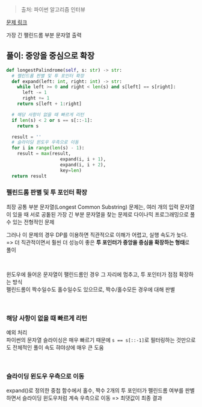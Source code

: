 > 출처: 파이썬 알고리즘 인터뷰

[문제 링크](https://leetcode.com/problems/longest-palindromic-substring/description/)

가장 긴 팰린드롬 부분 문자열 출력

## 풀이: 중앙을 중심으로 확장

```python
def longestPalindrome(self, s: str) -> str:
  # 펠린드롬 판별 및 투 포인터 확장
  def expand(left: int, right: int) -> str:
    while left >= 0 and right < len(s) and s[left] == s[right]:
      left -= 1
      right += 1
    return s[left + 1:right]

  # 해당 사항이 없을 때 빠르게 리턴
  if len(s) < 2 or s == s[::-1]:
    return s

  result = ''
  # 슬라이딩 윈도우 우측으로 이동
  for i in range(len(s) - 1):
    result = max(result,
                    expand(i, i + 1),
                    expand(i, i + 2),
                    key=len)
  return result
```

### 펠린드롬 판별 및 투 포인터 확장

최장 공통 부분 문자열(Longest Common Substring) 문제는, 여러 개의 입력 문자열이 있을 때 서로 공톹된 가장 긴 부분 문자열을 찾는 문제로 다이나믹 프로그래밍으로 풀 수 있는 전형적인 문제

그러나 이 문제의 경우 DP를 이용하면 직관적으로 이해가 어렵고, 실행 속도가 늦다.<br>
=> 더 직관적이면서 훨씬 더 성능이 좋은 **투 포인터가 중앙을 중심을 확장하는 형태**로 풀이

<br>

윈도우에 들어온 문자열이 팰린드롬인 경우 그 자리에 멈추고, 투 포인터가 점점 확장하는 방식<br>
펠린드롬이 짝수일수도 홀수일수도 있으므로, 짝수/홀수모든 경우에 대해 판별

<br>

### 해당 사항이 없을 때 빠르게 리턴
예외 처리<br>
파이썬의 문자열 슬라이싱은 매우 빠르기 때문에 `s == s[::-1]`로 필터링하는 것만으로도 전체적인 풀이 속도 햐야상에 매우 큰 도움

<br>

### 슬라이딩 윈도우 우측으로 이동
expand()로 정의한 중첩 함수에서 홀수, 짝수 2개의 투 포인터가 펠린드롬 여부를 판별하면서 슬라이딩 윈도우처럼 계속 우측으로 이동 => 최댓값이 최종 결과
